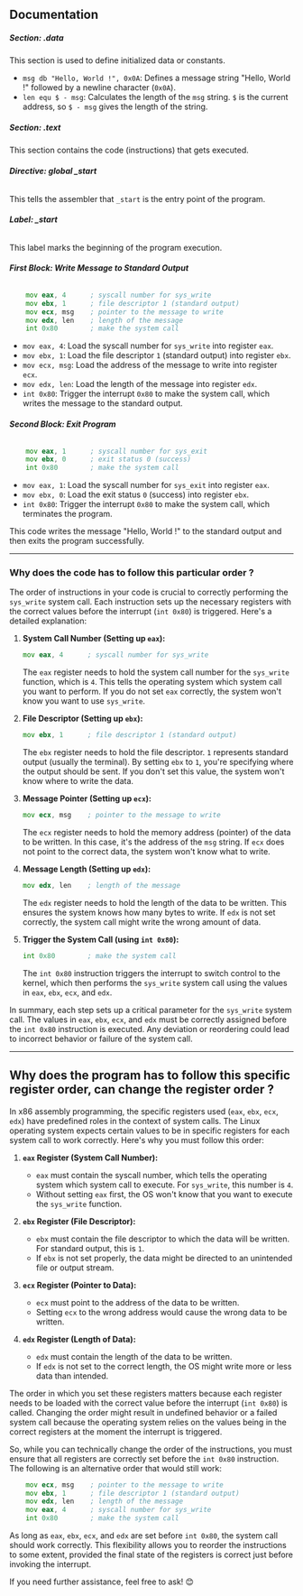 ## Documentation

##### **Section: .data**
This section is used to define initialized data or constants.

- `msg db "Hello, World !", 0x0A`: Defines a message string "Hello, World !" followed by a newline character (`0x0A`).
- `len equ $ - msg`: Calculates the length of the `msg` string. `$` is the current address, so `$ - msg` gives the length of the string.

##### **Section: .text**
This section contains the code (instructions) that gets executed.

###### **Directive: global _start**
This tells the assembler that `_start` is the entry point of the program.

###### **Label: _start**
This label marks the beginning of the program execution.

###### **First Block: Write Message to Standard Output**
```asm
	mov eax, 4      ; syscall number for sys_write
	mov ebx, 1      ; file descriptor 1 (standard output)
	mov ecx, msg    ; pointer to the message to write
	mov edx, len    ; length of the message
	int 0x80        ; make the system call
```
- `mov eax, 4`: Load the syscall number for `sys_write` into register `eax`.
- `mov ebx, 1`: Load the file descriptor `1` (standard output) into register `ebx`.
- `mov ecx, msg`: Load the address of the message to write into register `ecx`.
- `mov edx, len`: Load the length of the message into register `edx`.
- `int 0x80`: Trigger the interrupt `0x80` to make the system call, which writes the message to the standard output.

###### **Second Block: Exit Program**
```asm
	mov eax, 1      ; syscall number for sys_exit
	mov ebx, 0      ; exit status 0 (success)
	int 0x80        ; make the system call
```
- `mov eax, 1`: Load the syscall number for `sys_exit` into register `eax`.
- `mov ebx, 0`: Load the exit status `0` (success) into register `ebx`.
- `int 0x80`: Trigger the interrupt `0x80` to make the system call, which terminates the program.

This code writes the message "Hello, World !" to the standard output and then exits the program successfully.

---

### Why does the code has to follow this particular order ?

The order of instructions in your code is crucial to correctly performing the `sys_write` system call. Each instruction sets up the necessary registers with the correct values before the interrupt (`int 0x80`) is triggered. Here's a detailed explanation:

1. **System Call Number (Setting up `eax`):**
   ```asm
   mov eax, 4      ; syscall number for sys_write
   ```
   The `eax` register needs to hold the system call number for the `sys_write` function, which is `4`. This tells the operating system which system call you want to perform. If you do not set `eax` correctly, the system won't know you want to use `sys_write`.

2. **File Descriptor (Setting up `ebx`):**
   ```asm
   mov ebx, 1      ; file descriptor 1 (standard output)
   ```
   The `ebx` register needs to hold the file descriptor. `1` represents standard output (usually the terminal). By setting `ebx` to `1`, you're specifying where the output should be sent. If you don't set this value, the system won't know where to write the data.

3. **Message Pointer (Setting up `ecx`):**
   ```asm
   mov ecx, msg    ; pointer to the message to write
   ```
   The `ecx` register needs to hold the memory address (pointer) of the data to be written. In this case, it's the address of the `msg` string. If `ecx` does not point to the correct data, the system won't know what to write.

4. **Message Length (Setting up `edx`):**
   ```asm
   mov edx, len    ; length of the message
   ```
   The `edx` register needs to hold the length of the data to be written. This ensures the system knows how many bytes to write. If `edx` is not set correctly, the system call might write the wrong amount of data.

5. **Trigger the System Call (using `int 0x80`):**
   ```asm
   int 0x80        ; make the system call
   ```
   The `int 0x80` instruction triggers the interrupt to switch control to the kernel, which then performs the `sys_write` system call using the values in `eax`, `ebx`, `ecx`, and `edx`.

In summary, each step sets up a critical parameter for the `sys_write` system call. The values in `eax`, `ebx`, `ecx`, and `edx` must be correctly assigned before the `int 0x80` instruction is executed. Any deviation or reordering could lead to incorrect behavior or failure of the system call.


---

## Why does the program has to follow this specific register order, can change the register order ?

In x86 assembly programming, the specific registers used (`eax`, `ebx`, `ecx`, `edx`) have predefined roles in the context of system calls. The Linux operating system expects certain values to be in specific registers for each system call to work correctly. Here's why you must follow this order:

1. **`eax` Register (System Call Number):**
   - `eax` must contain the syscall number, which tells the operating system which system call to execute. For `sys_write`, this number is `4`.
   - Without setting `eax` first, the OS won't know that you want to execute the `sys_write` function.

2. **`ebx` Register (File Descriptor):**
   - `ebx` must contain the file descriptor to which the data will be written. For standard output, this is `1`.
   - If `ebx` is not set properly, the data might be directed to an unintended file or output stream.

3. **`ecx` Register (Pointer to Data):**
   - `ecx` must point to the address of the data to be written.
   - Setting `ecx` to the wrong address would cause the wrong data to be written.

4. **`edx` Register (Length of Data):**
   - `edx` must contain the length of the data to be written.
   - If `edx` is not set to the correct length, the OS might write more or less data than intended.

The order in which you set these registers matters because each register needs to be loaded with the correct value before the interrupt (`int 0x80`) is called. Changing the order might result in undefined behavior or a failed system call because the operating system relies on the values being in the correct registers at the moment the interrupt is triggered.

So, while you can technically change the order of the instructions, you must ensure that all registers are correctly set before the `int 0x80` instruction. The following is an alternative order that would still work:

```asm
	mov ecx, msg    ; pointer to the message to write
	mov ebx, 1      ; file descriptor 1 (standard output)
	mov edx, len    ; length of the message
	mov eax, 4      ; syscall number for sys_write
	int 0x80        ; make the system call
```

As long as `eax`, `ebx`, `ecx`, and `edx` are set before `int 0x80`, the system call should work correctly. This flexibility allows you to reorder the instructions to some extent, provided the final state of the registers is correct just before invoking the interrupt.

If you need further assistance, feel free to ask! 😊
